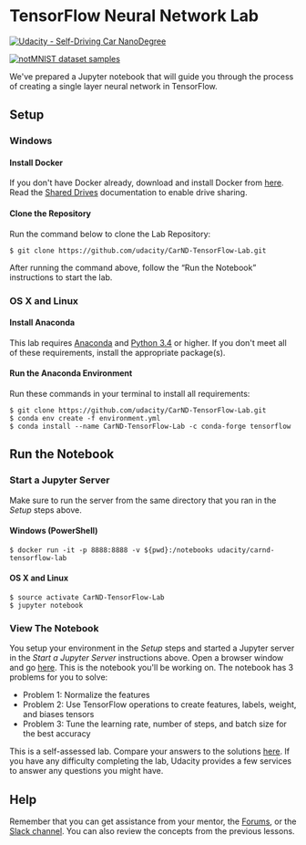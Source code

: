 # TensorFlow Neural Network Lab
[![Udacity - Self-Driving Car NanoDegree](https://s3.amazonaws.com/udacity-sdc/github/shield-carnd.svg)](http://www.udacity.com/drive)

[<img src="http://yaroslavvb.com/upload/notMNIST/nmn.png" alt="notMNIST dataset samples" />](http://yaroslavvb.blogspot.com/2011/09/notmnist-dataset.html)

We've prepared a Jupyter notebook that will guide you through the process of creating a single layer neural network in TensorFlow.

## Setup
### Windows
#### Install Docker
If you don't have Docker already, download and install Docker from [here](https://docs.docker.com/engine/installation/windows/).  Read the [Shared Drives](https://docs.docker.com/docker-for-windows/#/shared-drives) documentation to enable drive sharing.
#### Clone the Repository
Run the command below to clone the Lab Repository:
```
$ git clone https://github.com/udacity/CarND-TensorFlow-Lab.git
```

After running the command above, follow the “Run the Notebook” instructions to start the lab.
### OS X and Linux
#### Install Anaconda
This lab requires [Anaconda](https://www.continuum.io/downloads) and [Python 3.4](https://www.python.org/downloads/) or higher. If you don't meet all of these requirements, install the appropriate package(s).
#### Run the Anaconda Environment
Run these commands in your terminal to install all requirements:
```
$ git clone https://github.com/udacity/CarND-TensorFlow-Lab.git
$ conda env create -f environment.yml
$ conda install --name CarND-TensorFlow-Lab -c conda-forge tensorflow
```
## Run the Notebook
### Start a Jupyter Server
Make sure to run the server from the same directory that you ran in the *Setup* steps above.
#### Windows (PowerShell)
```
$ docker run -it -p 8888:8888 -v ${pwd}:/notebooks udacity/carnd-tensorflow-lab
```
#### OS X and Linux
```
$ source activate CarND-TensorFlow-Lab
$ jupyter notebook
```
### View The Notebook
You setup your environment in the *Setup* steps and started a Jupyter server in the *Start a Jupyter Server* instructions above.  Open a browser window and go [here](http://localhost:8888/notebooks/CarND-TensorFlow-Lab/lab.ipynb).  This is the notebook you'll be working on.  The notebook has 3 problems for you to solve:
 - Problem 1: Normalize the features
 - Problem 2: Use TensorFlow operations to create features, labels, weight, and biases tensors
 - Problem 3: Tune the learning rate, number of steps, and batch size for the best accuracy

This is a self-assessed lab.  Compare your answers to the solutions [here](https://github.com/udacity/CarND-TensorFlow-Lab/blob/master/solutions.ipynb).  If you have any difficulty completing the lab, Udacity provides a few services to answer any questions you might have.
## Help
Remember that you can get assistance from your mentor, the [Forums](https://carnd-udacity.atlassian.net/wiki/questions), or the [Slack channel](https://carnd-inviter.herokuapp.com/). You can also review the concepts from the previous lessons.
